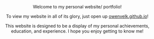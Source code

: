 <Header>Welcome to my personal website/ portfolio!<Header>

To view my website in all of its glory, just open up [owenvelk.github.io](https://owenvelk.github.io)!

This website is designed to be a display of my personal achievements, education, and experience. I hope you enjoy getting to know me!
